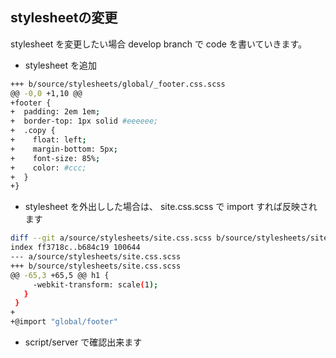 ## stylesheetの変更

stylesheet を変更したい場合 develop branch で code を書いていきます。


* stylesheet を追加

```bash
+++ b/source/stylesheets/global/_footer.css.scss
@@ -0,0 +1,10 @@
+footer {
+  padding: 2em 1em;
+  border-top: 1px solid #eeeeee;
+  .copy {
+    float: left;
+    margin-bottom: 5px;
+    font-size: 85%;
+    color: #ccc;
+  }
+}
```

* stylesheet を外出しした場合は、 site.css.scss で import すれば反映されます

```bash
diff --git a/source/stylesheets/site.css.scss b/source/stylesheets/site.css.scss
index ff3718c..b684c19 100644
--- a/source/stylesheets/site.css.scss
+++ b/source/stylesheets/site.css.scss
@@ -65,3 +65,5 @@ h1 {
     -webkit-transform: scale(1);
   }
 }
+
+@import "global/footer"
```

* script/server で確認出来ます

